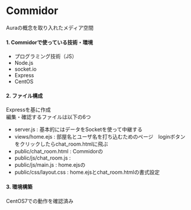 # Commidor
Auraの概念を取り入れたメディア空間  

#### 1. Commidorで使っている技術・環境
 - プログラミング技術（JS）
 - Node.js
 - socket.io
 - Express
 - CentOS

#### 2. ファイル構成
Expressを基に作成  
編集・確認するファイルは以下の6つ  
 - server.js : 基本的にはデータをSocketを使って中継する
 - views/home.ejs : 部屋名とユーザ名を打ち込むためのページ　loginボタンをクリックしたらchat_room.htmlに飛ぶ
 - public/chat_room.html : Commidorの
 - public/js/chat_room.js : 
 - public/js/main.js : home.ejsの
 - public/css/layout.css : home.ejsとchat_room.htmlの書式設定

#### 3. 環境構築
CentOS7での動作を確認済み

